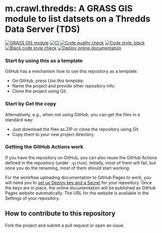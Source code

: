 # m.crawl.thredds: A GRASS GIS module to list datsets on a Thredds Data Server (TDS)

[![GRASS GIS module](https://img.shields.io/badge/GRASS%20GIS-module-%23009000)](https://grass.osgeo.org/)
[![CI](https://github.com/wenzeslaus/r.example.plus/workflows/CI/badge.svg)](https://github.com/wenzeslaus/r.example.plus/actions?query=workflow%3A%22CI%22)
[![Code quality check](https://github.com/wenzeslaus/r.example.plus/workflows/Code%20quality%20check/badge.svg)](https://github.com/wenzeslaus/r.example.plus/actions?query=workflow%3A%22Code%20quality%20check%22)
[![Code style: black](https://img.shields.io/badge/code%20style-black-000000.svg)](https://github.com/psf/black)
[![Black code style check](https://github.com/wenzeslaus/r.example.plus/workflows/Black%20code%20style%20check/badge.svg)](https://github.com/wenzeslaus/r.example.plus/actions?query=workflow%3A%22Black%20code%20style%20check%22)
[![Deploy online documentation](https://github.com/wenzeslaus/r.example.plus/workflows/Deploy%20online%20documentation/badge.svg)](https://github.com/wenzeslaus/r.example.plus/actions?query=workflow%3A%22Deploy%20online%20documentation%22)

### Start by using this as a template

GitHub has a mechanism how to use this repository as a template:

* On GitHub, press *Use this template*.
* Name the project and provide other repository info.
* Clone the project using Git.

### Start by Get the copy

Alternatively, e.g., when not using GitHub, you can get the files in
a standard way:

* Just download the files as ZIP or clone the repository using Git.
* Copy them to your new project directory.

### Getting the GitHub Actions work

If you have the repository on GitHub, you can also reuse the GitHub
Actions defined in the repository (under `.github`). Initially, most of
them will fail, but once you do the renaming, most of them should start
working.

For the workflow uploading documentation to GitHub Pages to
work, you will need you to
[set up Deploy key and a Secret](https://github.com/marketplace/actions/github-pages-action#1-add-ssh-deploy-key)
for your repository. Once the keys are in place, the online documentation
will be published as GitHub Pages website automatically.
The URL for the website is available in the Settings of your repository.

## How to contribute to this repository

Fork the project and submit a pull request or open an issue.

